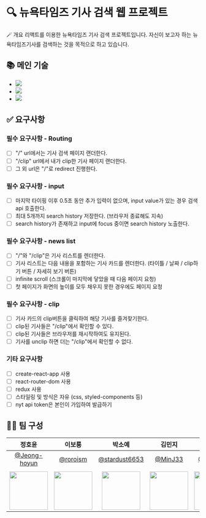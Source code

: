 # 🔍 뉴욕타임즈 기사 검색 웹 프로젝트
🪄 개요
리액트를 이용한 뉴욕타임즈 기사 검색 프로젝트입니다.
자신이 보고자 하는 뉴욕타임즈기사를 검색하는 것을 목적으로 하고 있습니다. 


## 📚 메인 기술
 - <img src="https://img.shields.io/badge/html5-E34F26?style=for-the-badge&logo=html5&logoColor=white"> 
 - <img src="https://img.shields.io/badge/javascript-F7DF1E?style=for-the-badge&logo=javascript&logoColor=black"> 
 - <img src="https://img.shields.io/badge/react-61DAFB?style=for-the-badge&logo=react&logoColor=black"> 

## ✅ 요구사항

### 필수 요구사항 - Routing
- [ ] "/" url에서는 기사 검색 페이지 랜더한다.
- [ ] "/clip" url에서 내가 clip한 기사 페이지 랜더한다.
- [ ] 그 외 url은 "/"로 redirect 진행한다.

### 필수 요구사항 - input
- [ ] 마지막 타이핑 이후 0.5초 동안 추가 입력이 없으며, input value가 있는 경우 검색 api 호출한다.
- [ ] 최대 5개까지 search history 저장한다. (브라우저 종료해도 지속)
- [ ] search history가 존재하고 input에 focus 중이면 search history 노출한다.

### 필수 요구사항 - news list
- [ ] "/"와 "/clip"은 기사 리스트를 렌더한다.
- [ ] 기사 리스트는 다음 내용을 포함하는 기사 카드를 렌더한다. (타이틀 / 날짜 / clip하기 버튼 / 자세히 보기 버튼)
- [ ] infinite scroll (스크롤이 마지막에 닿았을 때 다음 페이지 요청)
- [ ] 첫 페이지가 화면의 높이를 모두 채우지 못한 경우에도 페이지 요청

### 필수 요구사항 - clip
- [ ] 기사 카드의 clip버튼을 클릭하여 해당 기사를 즐겨찾기한다.
- [ ] clip된 기사들은 "/clip"에서 확인할 수 있다.
- [ ] clip된 기사들은 브라우저를 재시작하여도 유지된다.
- [ ] 기사를 unclip 하면 더는 "/clip"에서 확인할 수 없다.

### 기타 요구사항
- [ ] create-react-app 사용
- [ ] react-router-dom 사용
- [ ] redux 사용
- [ ] 스타일링 및 방식은 자유 (css, styled-components 등)
- [ ] nyt api token은 본인이 가입하여 발급하기

## 🤼‍♀️ 팀 구성

|                               정호윤                                  |                                 이보룡                                 |                                  박소예                                  |                                김민지                                |      윤한솔 |
:----------------------------------------------------------------------: | :--------------------------------------------------------------------: | :----------------------------------------------------------------------: | :------------------------------------------------------------------: |:--------------------------------------------------------------------: |
|               [@Jeong-hoyun](https://github.com/Jeong-hoyun)               |                [@roroism](https://github.com/roroism)                |               [@stardust6653](https://github.com/stardust6653)               |                 [@MinJ33](https://github.com/MinJ33)                 | [@1sol2sol](https://github.com/1sol2sol)  
|                          |
| <img src="https://avatars.githubusercontent.com/Jeong-hoyun" width="100"> | <img src="https://avatars.githubusercontent.com/roroism" width="100"> | <img src="https://avatars.githubusercontent.com/stardust6653" width="100"> | <img src="https://avatars.githubusercontent.com/MinJ33" width="100"> |<img src="https://avatars.githubusercontent.com/1sol2sol" width="100"> |
